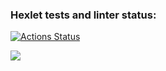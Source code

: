 ### Hexlet tests and linter status:
[![Actions Status](https://github.com/lord1112123/python-project-49/actions/workflows/hexlet-check.yml/badge.svg)](https://github.com/lord1112123/python-project-49/actions)

<a href="https://codeclimate.com/github/lord1112123/python-project-49/maintainability"><img src="https://api.codeclimate.com/v1/badges/930add31641aa2010362/maintainability" /></a>

<a href="https://asciinema.org/a/ofWQJEmx5Z3MEirAnsiVBsPuO" /></a>
